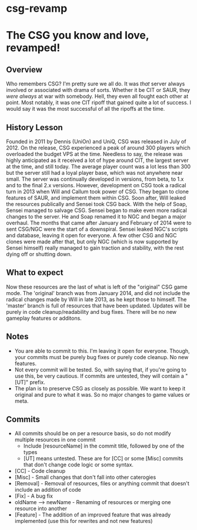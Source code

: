 # csg-revamp
# The CSG you know and love, revamped!

## Overview
Who remembers CSG? I'm pretty sure we all do. It was *that* server always involved or associated with drama of sorts. Whether it be CIT or SAUR, they *were always* at war with somebody. Hell, they even all fought each other at point. Most notably, it was one CIT ripoff that gained quite a lot of success. I would say it was the most successful of all the ripoffs at the time.

## History Lesson
Founded in 2011 by Dennis (UniOn) and UniQ, CSG was released in July of 2012. On the release, CSG experienced a peak of around 300 players which overloaded the budget VPS at the time. Needless to say, the release was highly anticipated as it received a lot of hype around CIT, the largest server at the time, and still today.
The average player count was a lot less than 300 but the server still had a loyal player base, which was not anywhere near small. The server was continually developed in versions, from beta, to 1.x and to the final 2.x versions. However, development on CSG took a radical turn in 2013 when Will and Callum took power of CSG. They began to clone features of SAUR, and implement them within CSG. Soon after, Will leaked the resources publically and Sensei took CSG back. With the help of Soap, Sensei managed to salvage CSG.
Sensei began to make even more radical changes to the server. He and Soap renamed it to NGC and began a major overhaul. The months that came after January and February of 2014 were to sent CSG/NGC were the start of a downspiral. Sensei leaked NGC's scripts and database, leaving it open for everyone. A few other CSG and NGC clones were made after that, but only NGC (which is now supported by Sensei himself) really managed to gain traction and stability, with the rest dying off or shutting down.

## What to expect
Now these resources are the last of what is left of the "original" CSG game mode. The 'original' branch was from January 2014, and did not include the radical changes made by Will in late 2013, as he kept those to himself. The 'master' branch is full of resources that have been updated. Updates will be purely in code cleanup/readability and bug fixes. There will be no new gameplay features or additons.

## Notes
- You are able to commit to this. I'm leaving it open for everyone. Though, your commits must be purely bug fixes or purely code cleanup. No new features.
- Not every commit will be tested. So, with saying that, if you're going to use this, be very cautious. If commits are untested, they will contain a "[UT]" prefix.
- The plan is to preserve CSG as closely as possible. We want to keep it original and pure to what it was. So no major changes to game values or meta.

## Commits
- All commits should be on per a resource basis, so do not modify multiple resources in one commit
	- Include [resourceName] in the commit title, followed by one of the types
	- [UT] means untested. These are for [CC] or some [Misc] commits that don't change code logic or some syntax.
- [CC] - Code cleanup
- [Misc] - Small changes that don't fall into other caterogies
- [Removal] - Removal of resources, files or anything commit that doesn't include an addition of code
- [Fix] - A bug fix
- oldName --> newName - Renaming of resources or merging one resource into another
- [Feature] - The addition of an improved feature that was already implemented (use this for rewrites and not new features)

